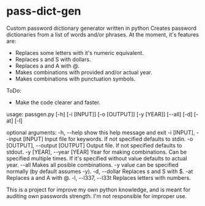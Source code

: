 # pass-dict-gen
Custom password dictionary generator written in python
Creates password dictionaries from a list of words and/or phrases.
At the moment, it's features are:
- Replaces some letters with it's numeric equivalent.
- Replaces s and S with dollars.
- Replaces a and A with @.
- Makes combinations with provided and/or actual year.
- Makes combinations with punctuation symbols.

ToDo:
- Make the code clearer and faster.

usage: passgen.py [-h] [-i [INPUT]] [-o [OUTPUT]] [-y [YEAR]] [--all] [-d] [-at] [-l]

optional arguments:
  -h, --help            show this help message and exit
  -i [INPUT], --input [INPUT]
                        Input file for keywords. If not specified defaults to
                        stdin.
  -o [OUTPUT], --output [OUTPUT]
                        Output file. If not specified defaults to stdout.
  -y [YEAR], --year [YEAR]
                        Year for making combinations. Can be specified
                        multiple times. If it's specified without value
                        defaults to actual year.
  --all                 Makes all posible combinations. -y value can be
                        specified normally (by default assumes -y).
  -d, --dollar          Replaces s and S with $.
  -at                   Replaces a and A with @.
  -l, --l337, --l33t    Replaces letters with numbers.

This is a project for improve my own python knowledge, and is meant for auditing own passwords strength. I'm not responsible for improper use.
